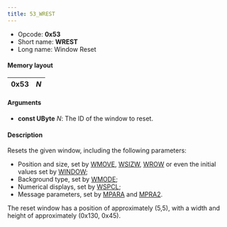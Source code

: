 ```yaml
---
title: 53_WREST
---
```


- Opcode: **0x53**
- Short name: **WREST**
- Long name: Window Reset

#### Memory layout

| 0x53 | *N* |
|------|-----|

#### Arguments

- **const UByte** *N*: The ID of the window to reset.

#### Description

Resets the given window, including the following parameters:

- Position and size, set by [WMOVE](FF7/Field/Script/Opcodes/51_WMOVE "wikilink"), [WSIZW](FF7/Field/Script/Opcodes/2F_WSIZW "wikilink"), [WROW](FF7/Field/Script/Opcodes/55_WROW "wikilink") or even the initial values set by [WINDOW](50_WINDOW.md);
- Background type, set by [WMODE](52_WMODE.md);
- Numerical displays, set by [WSPCL](36_WSPCL.md);
- Message parameters, set by [MPARA](FF7/Field/Script/Opcodes/41_MPARA "wikilink") and [MPRA2](42_MPRA2.md).

The reset window has a position of approximately (5,5), with a width and height of approximately (0x130, 0x45).
